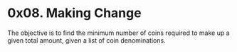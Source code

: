 # 0x08. Making Change
The objective is to find the minimum number of coins required to make up a given total amount, given a list of coin denominations.